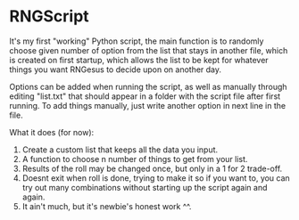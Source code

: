 # RNGScript
It's my first "working" Python script, the main function is to randomly choose given number of option from the list that stays in another file, which is
created on first startup, which allows the list to be kept for whatever things you want RNGesus to decide upon on another day.

Options can be added when running the script, as well as manually through editing "list.txt" that should appear in a folder with the script file
after first running. To add things manually, just write another option in next line in the file.

What it does (for now):

1. Create a custom list that keeps all the data you input.
2. A function to choose n number of things to get from your list.
3. Results of the roll may be changed once, but only in a 1 for 2 trade-off.
4. Doesnt exit when roll is done, trying to make it so if you want to, you can try out many combinations without starting up the script again and again.
5. It ain't much, but it's newbie's honest work ^^.
